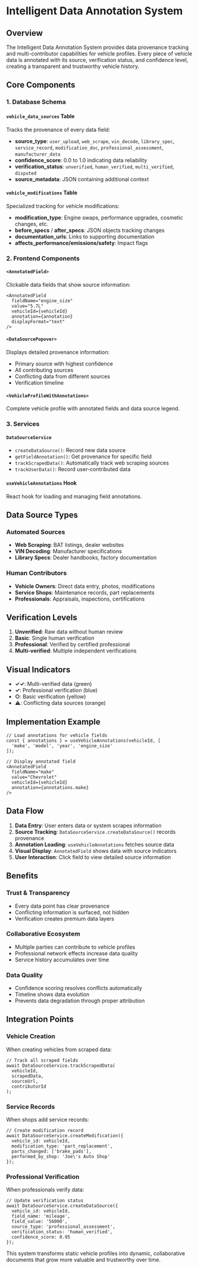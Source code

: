 # Intelligent Data Annotation System

## Overview

The Intelligent Data Annotation System provides data provenance tracking and multi-contributor capabilities for vehicle profiles. Every piece of vehicle data is annotated with its source, verification status, and confidence level, creating a transparent and trustworthy vehicle history.

## Core Components

### 1. Database Schema

#### `vehicle_data_sources` Table
Tracks the provenance of every data field:
- **source_type**: `user_upload`, `web_scrape`, `vin_decode`, `library_spec`, `service_record`, `modification_doc`, `professional_assessment`, `manufacturer_data`
- **confidence_score**: 0.0 to 1.0 indicating data reliability
- **verification_status**: `unverified`, `human_verified`, `multi_verified`, `disputed`
- **source_metadata**: JSON containing additional context

#### `vehicle_modifications` Table
Specialized tracking for vehicle modifications:
- **modification_type**: Engine swaps, performance upgrades, cosmetic changes, etc.
- **before_specs** / **after_specs**: JSON objects tracking changes
- **documentation_urls**: Links to supporting documentation
- **affects_performance/emissions/safety**: Impact flags

### 2. Frontend Components

#### `<AnnotatedField>`
Clickable data fields that show source information:
```tsx
<AnnotatedField
  fieldName="engine_size"
  value="5.7L"
  vehicleId={vehicleId}
  annotation={annotation}
  displayFormat="text"
/>
```

#### `<DataSourcePopover>`
Displays detailed provenance information:
- Primary source with highest confidence
- All contributing sources
- Conflicting data from different sources
- Verification timeline

#### `<VehicleProfileWithAnnotations>`
Complete vehicle profile with annotated fields and data source legend.

### 3. Services

#### `DataSourceService`
- `createDataSource()`: Record new data source
- `getFieldAnnotation()`: Get provenance for specific field
- `trackScrapedData()`: Automatically track web scraping sources
- `trackUserData()`: Record user-contributed data

#### `useVehicleAnnotations` Hook
React hook for loading and managing field annotations.

## Data Source Types

### Automated Sources
- **Web Scraping**: BAT listings, dealer websites
- **VIN Decoding**: Manufacturer specifications
- **Library Specs**: Dealer handbooks, factory documentation

### Human Contributors
- **Vehicle Owners**: Direct data entry, photos, modifications
- **Service Shops**: Maintenance records, part replacements
- **Professionals**: Appraisals, inspections, certifications

## Verification Levels

1. **Unverified**: Raw data without human review
2. **Basic**: Single human verification
3. **Professional**: Verified by certified professional
4. **Multi-verified**: Multiple independent verifications

## Visual Indicators

- **✓✓**: Multi-verified data (green)
- **✓**: Professional verification (blue)
- **○**: Basic verification (yellow)
- **⚠**: Conflicting data sources (orange)

## Implementation Example

```tsx
// Load annotations for vehicle fields
const { annotations } = useVehicleAnnotations(vehicleId, [
  'make', 'model', 'year', 'engine_size'
]);

// Display annotated field
<AnnotatedField
  fieldName="make"
  value="Chevrolet"
  vehicleId={vehicleId}
  annotation={annotations.make}
/>
```

## Data Flow

1. **Data Entry**: User enters data or system scrapes information
2. **Source Tracking**: `DataSourceService.createDataSource()` records provenance
3. **Annotation Loading**: `useVehicleAnnotations` fetches source data
4. **Visual Display**: `AnnotatedField` shows data with source indicators
5. **User Interaction**: Click field to view detailed source information

## Benefits

### Trust & Transparency
- Every data point has clear provenance
- Conflicting information is surfaced, not hidden
- Verification creates premium data layers

### Collaborative Ecosystem
- Multiple parties can contribute to vehicle profiles
- Professional network effects increase data quality
- Service history accumulates over time

### Data Quality
- Confidence scoring resolves conflicts automatically
- Timeline shows data evolution
- Prevents data degradation through proper attribution

## Integration Points

### Vehicle Creation
When creating vehicles from scraped data:
```tsx
// Track all scraped fields
await DataSourceService.trackScrapedData(
  vehicleId, 
  scrapedData, 
  sourceUrl, 
  contributorId
);
```

### Service Records
When shops add service records:
```tsx
// Create modification record
await DataSourceService.createModification({
  vehicle_id: vehicleId,
  modification_type: 'part_replacement',
  parts_changed: ['brake_pads'],
  performed_by_shop: 'Joe\'s Auto Shop'
});
```

### Professional Verification
When professionals verify data:
```tsx
// Update verification status
await DataSourceService.createDataSource({
  vehicle_id: vehicleId,
  field_name: 'mileage',
  field_value: '56000',
  source_type: 'professional_assessment',
  verification_status: 'human_verified',
  confidence_score: 0.95
});
```

This system transforms static vehicle profiles into dynamic, collaborative documents that grow more valuable and trustworthy over time.
